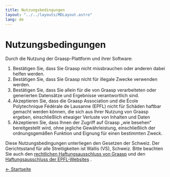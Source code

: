 ```yaml
---
title: Nutzungsbedingungen
layout: "../../layouts/MDLayout.astro"
lang: de
---
```


# Nutzungsbedingungen

Durch die Nutzung der Graasp-Plattform und ihrer Software:

1. Bestätigen Sie, dass Sie Graasp nicht missbrauchen oder anderen dabei helfen werden.
2. Bestätigen Sie, dass Sie Graasp nicht für illegale Zwecke verwenden werden.
3. Bestätigen Sie, dass Sie allein für die von Graasp verarbeiteten oder generierten Datensätze und Ergebnisse verantwortlich sind.
4. Akzeptieren Sie, dass die Graasp Association und die École Polytechnique Fédérale de Lausanne (EPFL) nicht für Schäden haftbar gemacht werden können, die sich aus Ihrer Nutzung von Graasp ergeben, einschließlich etwaiger Verluste von Inhalten und Daten
5. Akzeptieren Sie, dass Ihnen der Zugriff auf Graasp „wie besehen“ bereitgestellt wird, ohne jegliche Gewährleistung, einschließlich der ordnungsgemäßen Funktion und Eignung für einen bestimmten Zweck.

Diese Nutzungsbedingungen unterliegen den Gesetzen der Schweiz. Der Gerichtsstand für alle Streitigkeiten ist Wallis (VS), Schweiz. Bitte beachten Sie auch den [rechtlichen Haftungsausschluss von Graasp](/disclaimer) und den [Haftungsausschluss der EPFL-Websites](https://www.epfl.ch/about/overview/regulations-and-guidelines/disclaimer/) .

[← Startseite](./)

